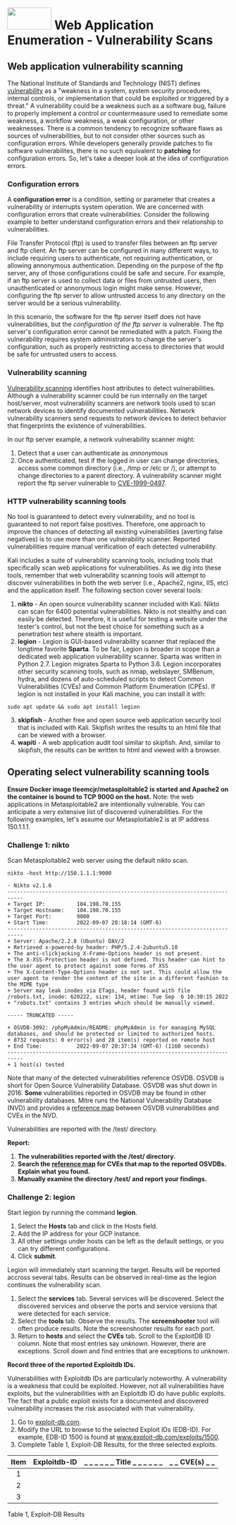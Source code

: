 # <img src="https://www.tamusa.edu/brandguide/jpeglogos/tamusa_final_logo_bw1.jpg" width="100" height="50"> Web Application Enumeration - Vulnerability Scans

## Web application vulnerability scanning
The National Institute of Standards and Technology (NIST) defines [vulnerability](https://csrc.nist.gov/glossary/term/vulnerability) as a "weakness in a system, system security procedures, internal controls, or implementation that could be exploited or triggered by a threat." A vulnerability could be a weakness such as a software bug, failure to properly implement a control or countermeasure used to remediate some weakness, a workflow weakness, a weak configuration, or other weaknesses. There is a common tendency to recognize software flaws as sources of vulnerabilities, but to not consider other sources such as configuration errors. While developers generally provide patches to fix software vulnerabilites, there is no such equivalent to **patching** for configuration errors. So, let's take a deeper look at the idea of configuration errors.

### Configuration errors
A **configuration error** is a condition, setting or parameter that creates a vulnerability or interrupts system operation. We are concerned with configuration errors that create vulnerabilities. Consider the following example to better understand configuration errors and their relationship to vulnerabilities.

File Transfer Protocol (ftp) is used to transfer files between an ftp server and ftp client. An ftp server can be configured in many different ways, to include requiring users to authenticate, not requiring authentication, or allowing annonymous authentication. Depending on the purpose of the ftp server, any of those configurations could be safe and secure. For example, if an ftp server is used to collect data or files from untrusted users, then unauthenticated or annonymous login might make sense. However, configuring the ftp server to allow untrusted access to any directory on the server would be a serious vulnerability.

In this scenario, the software for the ftp server itself does not have vulnerabilities, but the _configuration of the ftp server_ is vulnerable. The ftp server's configuration error cannot be remediated with a patch. Fixing the vulnerability requires system administrators to change the server's configuration, such as properly restricting access to directories that would be safe for untrusted users to access.

### Vulnerability scanning
[Vulnerability scanning](https://csrc.nist.gov/glossary/term/vulnerability_scanning) identifies host attributes to detect vulnerabilities. Although a vulnerability scanner could be run internally on the target host/server, most vulnerability scanners are network tools used to scan network devices to identify documented vulnerabilities. Network vulnerability scanners send requests to network devices to detect behavior that fingerprints the existence of vulnerabilities.

In our ftp server example, a network vulnerability scanner might:
1. Detect that a user can authenticate as _annonymous_
2. Once authenticated, test if the logged in user can change directories, access some common directory (i.e., /tmp or /etc or /), or attempt to change directories to a parent directory. A vulnerability scanner might report the ftp server vulnerable to [CVE-1999-0497](https://cve.mitre.org/cgi-bin/cvename.cgi?name=1999-0497). 

### HTTP vulnerability scanning tools
No tool is guaranteed to detect every vulnerability, and no tool is guaranteed to not report false positives. Therefore, one approach to improve the chances of detecting all existing vulnerabilities (averting false negatives) is to use more than one vulnerability scanner. Reported vulnerabilities require manual verification of each detected vulnerability.

Kali includes a suite of vulnerability scanning tools, including tools that specifically scan web applications for vulnerabilities. As we dig into these tools, remember that web vulnerability scanning tools will attempt to discover vulnerabilities in both the web server (i.e., Apache2, nginx, IIS, etc) and the application itself. The following section cover several tools:
1. **nikto** - An open source vulnerability scanner included with Kali. Nikto can scan for 6400 potential vulnerabilities. Nikto is not stealthy and can easily be detected. Therefore, it is useful for testing a website under the tester's control, but not the best choice for something such as a penetration test where stealth is important.
2. **legion** - Legion is GUI-based vulnerability scanner that replaced the longtime favorite **Sparta**. To be fair, Legion is broader in scope than a dedicated web application vulnerability scanner. Sparta was written in Python 2.7. Legion migrates Sparta to Python 3.6. Legion incorporates other security scanning tools, such as nmap, webslayer, SMBenum, hydra, and dozens of auto-scheduled scripts to detect Common Vulnerabilities (CVEs) and Common Platform Enumeration (CPEs). If legion is not installed in your Kali machine, you can install it with:
```
sudo apt update && sudo apt install legion
```

3. **skipfish** - Another free and open source web application security tool that is included with Kali. Skipfish writes the results to an html file that can be viewed with a browser.
4. **wapiti** - A web application audit tool similar to skipfish. And, similar to skipfish, the results can be written to html and viewed with a browser.

## Operating select vulnerability scanning tools
**Ensure Docker image tleemcjr/metasploitable2 is started and Apache2 on the container is bound to TCP 9000 on the host.** Note: the web applications in Metasploitable2 are intentionally vulnerable. You can anticipate a very extensive list of discovered vulnerabilities. For the following examples, let's assume our Metasploitable2 is at IP address 150.1.1.1.

### Challenge 1: nikto
Scan Metasploitable2 web server using the default nikto scan.


```
nikto -host http://150.1.1.1:9000

- Nikto v2.1.6
---------------------------------------------------------------------------
+ Target IP:          104.198.70.155
+ Target Hostname:    104.198.70.155
+ Target Port:        9000
+ Start Time:         2022-09-07 20:18:14 (GMT-6)
---------------------------------------------------------------------------
+ Server: Apache/2.2.8 (Ubuntu) DAV/2
+ Retrieved x-powered-by header: PHP/5.2.4-2ubuntu5.10
+ The anti-clickjacking X-Frame-Options header is not present.
+ The X-XSS-Protection header is not defined. This header can hint to the user agent to protect against some forms of XSS
+ The X-Content-Type-Options header is not set. This could allow the user agent to render the content of the site in a different fashion to the MIME type
+ Server may leak inodes via ETags, header found with file /robots.txt, inode: 620222, size: 134, mtime: Tue Sep  6 10:30:15 2022
+ "robots.txt" contains 3 entries which should be manually viewed.

----- TRUNCATED -----

+ OSVDB-3092: /phpMyAdmin/README: phpMyAdmin is for managing MySQL databases, and should be protected or limited to authorized hosts.
+ 8732 requests: 0 error(s) and 28 item(s) reported on remote host
+ End Time:           2022-09-07 20:37:34 (GMT-6) (1160 seconds)
---------------------------------------------------------------------------
+ 1 host(s) tested
```
Note that many of the detected vulnerabilities reference OSVDB. OSVDB is short for Open Source Vulnerability Database. OSVDB was shut down in 2016. **Some** vulnerabilities reported in OSVDB may be found in other vulnerability databases. Mitre runs the National Vulnerability Database (NVD) and provides a [reference map](https://cve.mitre.org/data/refs/refmap/source-OSVDB.html) between OSVDB vulnerabilities and CVEs in the NVD.

Vulnerabilities are reported with the /test/ directory.

**Report:**

1. **The vulnerabilities reported with the /test/ directory.**
2. **Search the [reference map](https://cve.mitre.org/data/refs/refmap/source-OSVDB.html) for CVEs that map to the reported OSVDBs. Explain what you found.**
3. **Manually examine the directory /test/ and report your findings.**

### Challenge 2: legion
Start legion by running the command **legion**. 
1. Select the **Hosts** tab and click in the Hosts field. 
2. Add the IP address for your GCP instance. 
3. All other settings under hosts can be left as the default settings, or you can try different configurations. 
4. Click **submit**.

Legion will immediately start scanning the target. Results will be reported accross several tabs. Results can be observed in real-time as the legion continues the vulnerability scan.
1. Select the **services** tab. Several services will be discovered. Select the discovered services and observe the ports and service versions that were detected for each service.
2. Select the **tools** tab. Observe the results. The **screenshooter** tool will often produce results. Note the screenshooter results for each port.
3. Return to **hosts** and select the **CVEs** tab. Scroll to the ExploitDB ID column. Note that most entries say _unknown_. However, there are exceptions. Scroll down and find entries that are exceptions to _unknown_. 

**Record three of the reported Exploitdb IDs.**

Vulnerabilities with Exploitdb IDs are particularly noteworthy. A vulnerability is a weakness that could be exploited. However, not all vulnerabilities have exploits, but the vulnerabilities with an Exploitdb ID do have public exploits. The fact that a public exploit exists for a documented and discovered vulnerability increases the risk associated with that vulnerability.

1. Go to [exploit-db.com](https://www.exploit-db.com/).
2. Modify the URL to browse to the selected Exploit IDs (EDB-ID). For example, EDB-ID 1500 is found at www.exploit-db.com/exploits/1500.
3. Complete Table 1, Exploit-DB Results, for the three selected exploits.

|Item|Exploitdb-ID|_ _ _ _ _ _ Title _ _ _ _ _ _|_ _ CVE(s) _ _|
|:-:|---|---|---|
|1||||
|2||||
|3||||

Table 1, Exploit-DB Results
